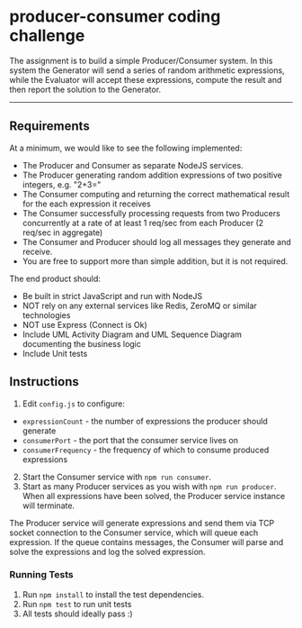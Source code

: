 # producer-consumer coding challenge

The assignment is to build a simple Producer/Consumer system. In this system the Generator will send a series of random arithmetic expressions, while the Evaluator will accept these expressions, compute the result and then report the solution to the Generator.

---

## Requirements

At a minimum, we would like to see the following implemented:

* The Producer and Consumer as separate NodeJS services.
* The Producer generating random addition expressions of two positive integers, e.g. "2+3="
* The Consumer computing and returning the correct mathematical result for the each expression it receives
* The Consumer successfully processing requests from two Producers concurrently at a rate of at least 1 req/sec from each Producer (2 req/sec in aggregate)
* The Consumer and Producer should log all messages they generate and receive.
* You are free to support more than simple addition, but it is not required.

The end product should:

* Be built in strict JavaScript and run with NodeJS
* NOT rely on any external services like Redis, ZeroMQ or similar technologies
* NOT use Express (Connect is Ok)
* Include UML Activity Diagram and UML Sequence Diagram documenting the business logic
* Include Unit tests

## Instructions

1. Edit `config.js` to configure:
  * `expressionCount` - the number of expressions the producer should generate
  * `consumerPort` - the port that the consumer service lives on
  * `consumerFrequency` - the frequency of which to consume produced expressions
2. Start the Consumer service with `npm run consumer`.
3. Start as many Producer services as you wish with `npm run producer`.  When all expressions have been solved, the Producer service instance will terminate.

The Producer service will generate expressions and send them via TCP socket connection to the Consumer service, which will queue each expression.  If the queue contains messages, the Consumer will parse and solve the expressions and log the solved expression.

### Running Tests

1. Run `npm install` to install the test dependencies.
2. Run `npm test` to run unit tests
3. All tests should ideally pass :)

